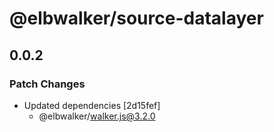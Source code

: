 # @elbwalker/source-datalayer

## 0.0.2

### Patch Changes

- Updated dependencies [2d15fef]
  - @elbwalker/walker.js@3.2.0
